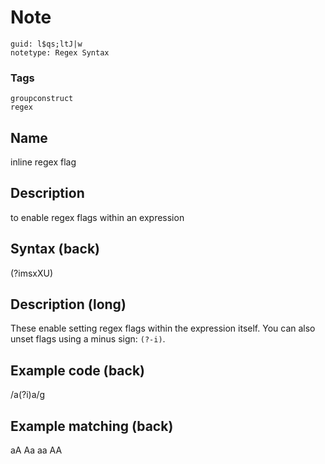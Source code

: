 # Note
```
guid: l$qs;ltJ|w
notetype: Regex Syntax
```

### Tags
```
groupconstruct
regex
```

## Name
inline regex flag

## Description
to enable regex flags within an expression

## Syntax (back)
<div>(?imsxXU)</div>

## Description (long)
These enable setting regex flags within the expression itself. You can also unset flags using a minus sign: <code>(?-i)</code>.

## Example code (back)
<div>/a(?i)a/g</div>

## Example matching (back)
<span class="regexmatch">aA</span> Aa <span class="regexmatch">aa</span> AA

